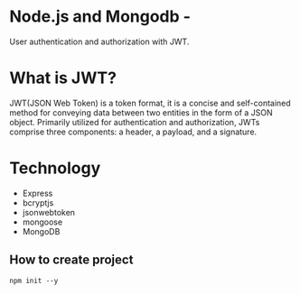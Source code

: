 # Node.js and Mongodb - 
User authentication and authorization with JWT. 

# What is JWT?
JWT(JSON Web Token) is a token format, it is a concise and self-contained method for conveying data between two entities in the form of a JSON object. Primarily utilized for authentication and authorization, JWTs comprise three components: a header, a payload, and a signature. 

# Technology
- Express 
- bcryptjs 
- jsonwebtoken 
- mongoose 
- MongoDB

## How to create project
```
npm init --y
```
